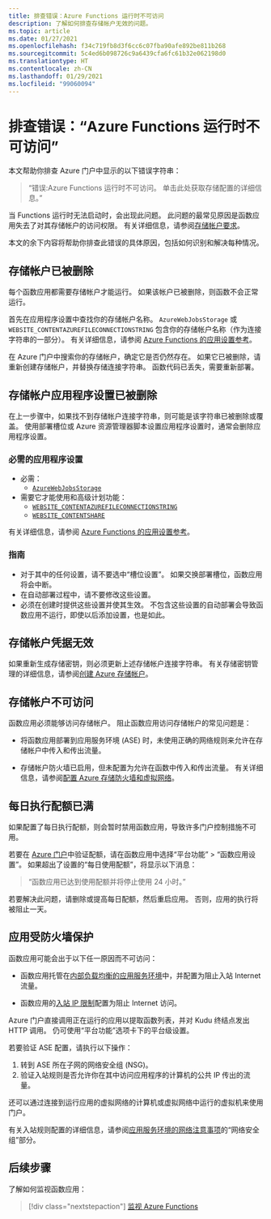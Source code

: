 ```yaml
---
title: 排查错误：Azure Functions 运行时不可访问
description: 了解如何排查存储帐户无效的问题。
ms.topic: article
ms.date: 01/27/2021
ms.openlocfilehash: f34c719fb8d3f6cc6c07fba90afe892be811b268
ms.sourcegitcommit: 5c4ed6b098726c9a6439cfa6fc61b32e062198d0
ms.translationtype: HT
ms.contentlocale: zh-CN
ms.lasthandoff: 01/29/2021
ms.locfileid: "99060094"
---
```

# <a name="troubleshoot-error-azure-functions-runtime-is-unreachable"></a>排查错误：“Azure Functions 运行时不可访问”

本文帮助你排查 Azure 门户中显示的以下错误字符串：

> “错误:Azure Functions 运行时不可访问。 单击此处获取存储配置的详细信息。”

当 Functions 运行时无法启动时，会出现此问题。 此问题的最常见原因是函数应用失去了对其存储帐户的访问权限。 有关详细信息，请参阅[存储帐户要求](storage-considerations.md#storage-account-requirements)。

本文的余下内容将帮助你排查此错误的具体原因，包括如何识别和解决每种情况。

## <a name="storage-account-was-deleted"></a>存储帐户已被删除

每个函数应用都需要存储帐户才能运行。 如果该帐户已被删除，则函数不会正常运行。

首先在应用程序设置中查找你的存储帐户名称。 `AzureWebJobsStorage` 或 `WEBSITE_CONTENTAZUREFILECONNECTIONSTRING` 包含你的存储帐户名称（作为连接字符串的一部分）。 有关详细信息，请参阅 [Azure Functions 的应用设置参考](./functions-app-settings.md#azurewebjobsstorage)。

在 Azure 门户中搜索你的存储帐户，确定它是否仍然存在。 如果它已被删除，请重新创建存储帐户，并替换存储连接字符串。 函数代码已丢失，需要重新部署。

## <a name="storage-account-application-settings-were-deleted"></a>存储帐户应用程序设置已被删除

在上一步骤中，如果找不到存储帐户连接字符串，则可能是该字符串已被删除或覆盖。 使用部署槽位或 Azure 资源管理器脚本设置应用程序设置时，通常会删除应用程序设置。

### <a name="required-application-settings"></a>必需的应用程序设置

* 必需：
    * [`AzureWebJobsStorage`](./functions-app-settings.md#azurewebjobsstorage)
* 需要它才能使用和高级计划功能：
    * [`WEBSITE_CONTENTAZUREFILECONNECTIONSTRING`](./functions-app-settings.md)
    * [`WEBSITE_CONTENTSHARE`](./functions-app-settings.md)

有关详细信息，请参阅 [Azure Functions 的应用设置参考](./functions-app-settings.md)。

### <a name="guidance"></a>指南

* 对于其中的任何设置，请不要选中“槽位设置”。 如果交换部署槽位，函数应用将会中断。
* 在自动部署过程中，请不要修改这些设置。
* 必须在创建时提供这些设置并使其生效。 不包含这些设置的自动部署会导致函数应用不运行，即使以后添加设置，也是如此。

## <a name="storage-account-credentials-are-invalid"></a>存储帐户凭据无效

如果重新生成存储密钥，则必须更新上述存储帐户连接字符串。 有关存储密钥管理的详细信息，请参阅[创建 Azure 存储帐户](../storage/common/storage-account-create.md)。

## <a name="storage-account-is-inaccessible"></a>存储帐户不可访问

函数应用必须能够访问存储帐户。 阻止函数应用访问存储帐户的常见问题是：

* 将函数应用部署到应用服务环境 (ASE) 时，未使用正确的网络规则来允许在存储帐户中传入和传出流量。

* 存储帐户防火墙已启用，但未配置为允许在函数中传入和传出流量。 有关详细信息，请参阅[配置 Azure 存储防火墙和虚拟网络](../storage/common/storage-network-security.md?toc=%2fazure%2fstorage%2ffiles%2ftoc.json)。

## <a name="daily-execution-quota-is-full"></a>每日执行配额已满

如果配置了每日执行配额，则会暂时禁用函数应用，导致许多门户控制措施不可用。 

若要在 [Azure 门户](https://portal.azure.cn)中验证配额，请在函数应用中选择“平台功能” > “函数应用设置”。   如果超出了设置的“每日使用配额”，将显示以下消息： 

  > “函数应用已达到使用配额并将停止使用 24 小时。”

若要解决此问题，请删除或提高每日配额，然后重启应用。 否则，应用的执行将被阻止一天。

## <a name="app-is-behind-a-firewall"></a>应用受防火墙保护

函数应用可能会出于以下任一原因而不可访问：

* 函数应用托管在[内部负载均衡的应用服务环境](../app-service/environment/create-ilb-ase.md)中，并配置为阻止入站 Internet 流量。

* 函数应用的[入站 IP 限制](functions-networking-options.md#inbound-access-restrictions)配置为阻止 Internet 访问。 

Azure 门户直接调用正在运行的应用以提取函数列表，并对 Kudu 终结点发出 HTTP 调用。 仍可使用“平台功能”选项卡下的平台级设置。 

若要验证 ASE 配置，请执行以下操作：
1. 转到 ASE 所在子网的网络安全组 (NSG)。
1. 验证入站规则是否允许你在其中访问应用程序的计算机的公共 IP 传出的流量。 
   
还可以通过连接到运行应用的虚拟网络的计算机或虚拟网络中运行的虚拟机来使用门户。 

有关入站规则配置的详细信息，请参阅[应用服务环境的网络注意事项](../app-service/environment/network-info.md#network-security-groups)的“网络安全组”部分。

## <a name="next-steps"></a>后续步骤

了解如何监视函数应用：

> [!div class="nextstepaction"]
> [监视 Azure Functions](functions-monitoring.md)
